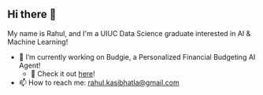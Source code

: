 ## Hi there 👋

My name is Rahul, and I'm a UIUC Data Science graduate interested in AI & Machine Learning!

- 🔭 I’m currently working on Budgie, a Personalized Financial Budgeting AI Agent!
  - 🌱 Check it out [here](https://github.com/rahulk26/plaid-budget-agent)!
- 📫 How to reach me: rahul.kasibhatla@gmail.com


<!--
**rahulk26/rahulk26** is a ✨ _special_ ✨ repository because its `README.md` (this file) appears on your GitHub profile.

Here are some ideas to get you started:

- 🔭 I’m currently working on ...
- 🌱 I’m currently learning ...
- 👯 I’m looking to collaborate on ...
- 🤔 I’m looking for help with ...
- 💬 Ask me about ...
- 📫 How to reach me: ...
- 😄 Pronouns: ...
- ⚡ Fun fact: ...
-->

